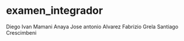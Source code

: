 # examen_integrador
Diego Ivan Mamani Anaya
Jose antonio Alvarez 
Fabrizio Grela
Santiago Crescimbeni